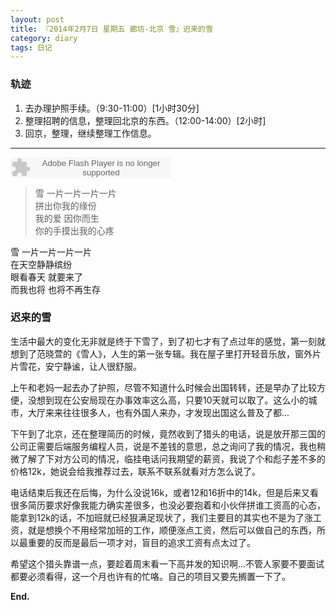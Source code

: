 ```yaml
---
layout: post
title: 『2014年2月7日 星期五 廊坊-北京 雪』迟来的雪
category: diary
tags: 日记
---
```

### **轨迹**
1. 去办理护照手续。（9:30-11:00）[1小时30分]
2. 整理招聘的信息，整理回北京的东西。（12:00-14:00）[2小时]
3. 回京，整理，继续整理工作信息。

- - -
<embed src="http://www.xiami.com/widget/165819_382373/singlePlayer.swf" type="application/x-shockwave-flash" width="257" height="33" wmode="transparent">

>雪 一片一片一片一片   
拼出你我的缘份  
我的爱 因你而生  
你的手摸出我的心疼  
>
雪 一片一片一片一片  
在天空静静缤纷  
眼看春天 就要来了  
而我也将 也将不再生存

### **迟来的雪**

生活中最大的变化无非就是终于下雪了，到了初七才有了点过年的感觉，第一刻就想到了范晓萱的《雪人》，人生的第一张专辑。我在屋子里打开轻音乐放，窗外片片雪花，安宁静谧，让人很舒服。

上午和老妈一起去办了护照，尽管不知道什么时候会出国转转，还是早办了比较方便，没想到现在公安局现在办事效率这么高，只要10天就可以取了。这么小的城市，大厅来来往往很多人，也有外国人来办，才发现出国这么普及了都...

下午到了北京，还在整理简历的时候，竟然收到了猎头的电话，说是放开那三国的公司正需要后端服务编程人员，说是不差钱的意思，总之询问了我的情况，我也稍微了解了下对方公司的情况，临挂电话问我期望的薪资，我说了个和彪子差不多的价格12k，她说会给我推荐过去，联系不联系就看对方怎么说了。

电话结束后我还在后悔，为什么没说16k，或者12和16折中的14k，但是后来又看很多简历要求好像我能力确实差很多，也没必要抱着和小伙伴拼谁工资高的心态，能拿到12k的话，不加班就已经狠满足现状了，我们主要目的其实也不是为了涨工资，就是想换个不用经常加班的工作，顺便涨点工资，然后可以做自己的东西，所以最重要的反而是最后一项才对，盲目的追求工资有点太过了。

希望这个猎头靠谱一点，要趁着周末看一下高并发的知识啊...不管人家要不要面试都要必须看得，这一个月也许有的忙咯。自己的项目又要先搁置一下了。

**End.**